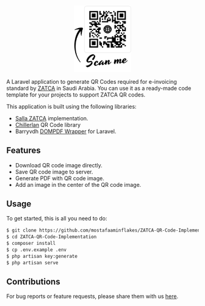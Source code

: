 <p align="center"><br><img src="./public/images/qr_scan_me.png" width="150"></p>

A Laravel application to generate QR Codes required for e-invoicing standard by [ZATCA](https://zatca.gov.sa/en/E-Invoicing/Pages/default.aspx) in Saudi Arabia.
You can use it as a ready-made code template for your projects to support ZATCA QR codes.

This application is built using the following libraries:

-   [Salla ZATCA](https://github.com/SallaApp/ZATCA) implementation.
-   [Chillerlan](https://github.com/chillerlan/php-qrcode) QR Code library
-   Barryvdh [DOMPDF Wrapper](https://github.com/barryvdh/laravel-dompdf) for Laravel.

## Features

-   Download QR code image directly.
-   Save QR code image to server.
-   Generate PDF with QR code image.
-   Add an image in the center of the QR code image.

## Usage

To get started, this is all you need to do:

```bash
$ git clone https://github.com/mostafaaminflakes/ZATCA-QR-Code-Implementation.git
$ cd ZATCA-QR-Code-Implementation
$ composer install
$ cp .env.example .env
$ php artisan key:generate
$ php artisan serve
```

## Contributions

For bug reports or feature requests, please share them with us [here](https://github.com/mostafaaminflakes/ZATCA-QR-Code-Implementation/issues).
